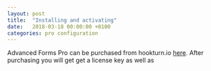 ```yaml
---
layout: post
title:  "Installing and activating"
date:   2018-03-18 00:00:00 +0100
categories: pro configuration
---
```


Advanced Forms Pro can be purchased from hookturn.io [here](https://hookturn.io/downloads/advanced-forms-pro/). After purchasing you will get get a license key as well as 

